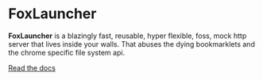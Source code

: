 # FoxLauncher
**FoxLauncher** is a blazingly fast, reusable, hyper flexible, foss, mock http server that lives inside your walls. That abuses the dying bookmarklets and the chrome specific file system api.

[Read the docs](https://foxmoss.github.io/FoxLauncher/)
